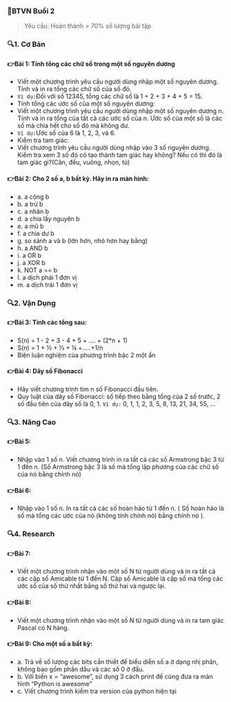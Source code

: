 ### 📌BTVN Buổi 2
> Yêu cầu: Hoàn thành > 70% số lượng bài tập

### 🔍1.  Cơ Bản
#### 👉Bài 1: Tính tổng các chữ số trong một số nguyên dương
- Viết một chương trình yêu cầu người dùng nhập một số nguyên dương. Tính và in ra tổng các chữ số của số đó.
- `Ví dụ:`Đối với số 12345, tổng các chữ số là 1 + 2 + 3 + 4 + 5 = 15.
- Tính tổng các ước số của một số nguyên dương:
- Viết một chương trình yêu cầu người dùng nhập một số nguyên dương n. Tính và in ra tổng của tất cả các ước số của n. Ước số của một số là các số mà chia hết cho số đó mà không dư.
- `Ví dụ:`Ước số của 6 là 1, 2, 3, và 6.
- Kiểm tra tam giác:
- Viết chương trình yêu cầu người dùng nhập vào 3 số nguyên dương. Kiểm tra xem 3 số đó có tạo thành tam giác hay không? Nếu có thì đó là tam giác gì?(Cân, đều, vuông, nhọn, tù)
#### 👉Bài 2:  Cho 2 số a, b bất kỳ. Hãy in ra màn hình:
- a.    a cộng b
- b.    a trừ b
- c.    a nhân b
- d.    a chia lấy nguyên b
- e.    a mũ b
- f.     a chia dư b
- g.    so sánh a và b (lớn hơn, nhỏ hơn hay bằng)
- h.    a AND b
- i.     a OR b
- j.     a XOR b
- k.   NOT a == b
- l.    a dịch phải 1 đơn vị
- m.  a dịch trái 1 đơn vị

### 🔍2. Vận Dụng 
#### 👉Bài 3: Tính các tổng sau:
- S(n) = 1 - 2 + 3 - 4 + 5 + .... + (2*n + 1)
- S(n) = 1 + ½ + ⅓ + ¼ +.....+1/n
- Biện luận nghiệm của phương trình bậc 2 một ẩn
#### 👉Bài 4:  Dãy số Fibonacci
- Hãy viết chương trình tìm n số Fibonacci đầu tiên.
- Quy luật của dãy số Fibonacci: số tiếp theo bằng tổng của 2 số trước, 2 số đầu tiên của dãy số là 0, 1. `Ví dụ:` 0, 1, 1, 2, 3, 5, 8, 13, 21, 34, 55, ...

### 🔍3.  Nâng Cao <Research>
#### 👉Bài 5: 
- Nhập vào 1 số n. Viết chương trình in ra tất cả các số Armstrong bậc 3 từ 1 đến n. (Số Armstrong bậc 3 là số mà tổng lập phương của các chữ số của nó bằng chính nó)
#### 👉Bài 6: 
- Nhập vào 1 số n. In ra tất cả các số hoàn hảo từ 1 đến n. ( Số hoàn hảo là số mà tổng các ước của nó (không tính chính nó) bằng chính nó ).

### 🔍4.  Research 
#### 👉Bài 7: 
- Viết một chương trình nhận vào một số N từ người dùng và in ra tất cả các cặp số Amicable từ 1 đến N. Cặp số Amicable là cặp số mà tổng các ước số của số thứ nhất bằng số thứ hai và ngược lại.
#### 👉Bài 8: 
- Viết một chương trình nhận vào một số N từ người dùng và in ra tam giác Pascal có N hàng.
#### 👉Bài 9: Cho một số a bất kỳ:
- a. Trả về số lượng các bits cần thiết để biểu diễn số a ở dạng nhị phân, không bao gồm phần dấu và các số 0 ở đầu.
- b. Với biến x = “awesome”, sử dụng 3 cách print để cùng đưa ra màn hình “Python is awesome”
- c. Viết chương trình kiểm tra version của python hiện tại
